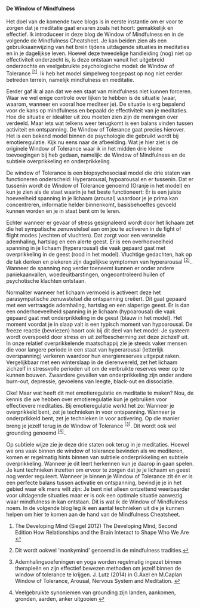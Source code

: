 #### De Window of Mindfulness

Het doel van de komende twee blogs is in eerste instantie om er voor te zorgen dat je meditatie gaat ervaren zoals het hoort: gemakkelijk en effectief. Ik introduceer in deze blog de Window of Mindfulness en in de volgende de Mindfulness Cheatsheet. Je kan beiden zien als een gebruiksaanwijzing van het brein tijdens uitdagende situaties in meditaties en in je dagelijkse leven. Hoewel deze tweedelige handleiding (nog) niet op effectiviteit onderzocht is, is deze ontstaan vanuit het uitgebreid onderzochte en veelgebruikte psychologische model: de Window of Tolerance <sup class="footnote-ref"><a href="#affn1" id="affnref1">[1]</a></sup>. Ik heb het model simpelweg toegepast op nog niet eerder betreden terrein, namelijk mindfulness en meditatie.

Eerder gaf ik al aan dat we een staat van mindfulness niet kunnen forceren. Waar we wel enige controle over lijken te hebben is de situatie (waar, waarom, wanneer en vooral hoe mediteer je). De situatie is erg bepalend voor de kans op mindfulness en bepaald de effectiviteit van je meditaties. Hoe die situatie er idealiter uit zou moeten zien zijn de meningen over verdeeld. Maar iets wat telkens weer terugkomt is een balans vinden tussen activiteit en ontspanning. De Window of Tolerance gaat precies hierover. Het is een bekend model binnen de psychologie die gebruikt wordt bij emotieregulatie. Kijk nu eens naar de afbeelding. Wat je hier ziet is de originele Window of Tolerance waar ik in het midden drie kleine toevoegingen bij heb gedaan, namelijk: de Window of Mindfulness en de subtiele overprikkeling en onderprikkeling.

De window of Tolerance is een biopsychosociaal model die drie staten van functioneren onderscheid: Hyperarousal, hypoarousal en er tussenin. Dat er tussenin wordt de Window of Tolerance genoemd (Oranje in het model) en kun je zien als de staat waarin je het beste functioneert: Er is een juiste hoeveelheid spanning in je lichaam (arousal) waardoor je je prima kan concentreren, informatie helder binnenkomt, basisbehoeftes gevoeld kunnen worden en je in staat bent om te leren. 

Echter wanneer er gevaar of stress gesignaleerd wordt door het lichaam zet die het sympatische zenuwstelsel aan om jou te activeren in de fight of flight modes (vechten of vluchten). Dat zorgt voor een versnelde ademhaling, hartslag en een alerte geest. Er is een overhoeveelheid spanning in je lichaam (hyperarousal) die vaak gepaard gaat met overprikkeling in de geest (rood in het model). Vluchtige gedachten, hak op de tak denken en piekeren zijn dagelijkse symptomen van hyperarousal <sup class="footnote-ref"><a href="#affn2" id="affnref2">[2]</a></sup>.. Wanneer de spanning nog verder toeneemt kunnen er onder andere paniekaanvallen, woedeuitbarstingen, ongecontroleerd huilen of psychotische klachten ontstaan. 

Normaliter wanneer het lichaam vermoeid is activeert deze het parasympatische zenuwstelsel die ontspanning creëert. Dit gaat gepaard met een vertraagde ademhaling, hartslag en een slaperige geest. Er is dan een onderhoeveelheid spanning in je lichaam (hypoarousal) die vaak gepaard gaat met onderprikkeling in de geest (blauw in het model). Het moment voordat je in slaap valt is een typisch moment van hypoarousal. De freeze reactie (bevriezen) hoort ook bij dit deel van het model: Je systeem wordt overspoeld door stress en uit zelfbescherming zet deze zichzelf uit. In onze relatief overprikkelende maatschappij zie je steeds vaker mensen die voor langere periode in een staat van hyperarousal (letterlijk overspanning) verkeren waardoor hun energiereserves uitgeput raken. Vergelijkbaar met een winterslaap in de dierenwereld, zet het lichaam zichzelf in stressvolle perioden uit om de verbruikte reserves weer op te kunnen bouwen. Zwaardere gevallen van onderprikkeling zijn onder andere burn-out, depressie, gevoelens van leegte, black-out en dissociatie.

Oke! Maar wat heeft dit met emotieregulatie en meditatie te maken? Nou, de kennis die we hebben over emotieregulatie kun je gebruiken voor effectievere meditaties. Bij emotieregulatie werkt het zo: Wanneer je overprikkeld bent, zet je technieken in voor ontspanning. Wanneer je onderprikkeld bent, zet je technieken in voor activering. Op die manier breng je jezelf terug in de Window of Tolerance <sup class="footnote-ref"><a href="#affn3" id="affnref3">[3]</a></sup>. Dit wordt ook wel grounding genoemd <sup class="footnote-ref"><a href="#affn4" id="affnref4">[4]</a></sup>.. 

Op subtiele wijze zie je deze drie staten ook terug in je meditaties. Hoewel we ons vaak binnen de window of tolerance bevinden als we mediteren, komen er regelmatig hints binnen van subtiele onderprikkeling en subtiele overprikkeling. Wanneer je dit leert herkennen kun je daarop in gaan spelen. Je kunt technieken inzetten om ervoor te zorgen dat je je lichaam en geest nog verder reguleert. Wanneer je binnen je Window of Tolerance zit én er is een perfecte balans tussen activatie en ontspanning, bevind je je in het gebied waar elk mens wilt zijn: Je bent niet alleen ontzettend weerbaarder voor uitdagende situaties maar er is ook een optimale situatie aanwezig waar mindfulness in kan ontstaan. Dit is wat ik de Window of Mindfulness noem. In de volgende blog leg ik een aantal technieken uit die je kunnen helpen om hier te komen aan de hand van de Mindfulness Cheatsheet. 



<section class="footnotes">
  <ol class="footnotes-list">
    <li id="affn1" class="footnote-item">
      <p class="footnote-item">
         The Developing Mind (Siegel 2012) The Developing Mind, Second Edition How Relationships and the Brain Interact to Shape Who We Are </sup><a href="#affnref1" class="footnote-backref">↩</a>
      </p>
    </li>
    <li id="affn2" class="footnote-item">
      <p class="footnote-item">
        Dit wordt ookwel 'monkymind' genoemd in de mindfulness tradities.</sup><a href="#affnref2" class="footnote-backref">↩</a>
      </p>
    </li>
  <li id="affn3" class="footnote-item">
      <p class="footnote-item">
        Ademhalingsoefeningen en yoga worden regelmatig ingezet binnen therapieën en zijn effectief bewezen methoden om jezelf binnen de window of tolerance te krijgen. J. Lutz (2014) in G.Axel en M.Caplan Window of Tolerance, Arousal, Nervous System and Meditation.  </sup><a href="#affnref3" class="footnote-backref">↩</a>
      </p>
    </li>
  <li id="affn4" class="footnote-item">
      <p class="footnote-item">
        Veelgebruikte synoniemen van grounding zijn landen, aankomen, gronden, aarden, anker uitgooien </sup><a href="#affnref4" class="footnote-backref">↩</a>
      </p>
    </li>
  </ol>
</section>
